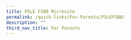 ```yaml
---
title: PSLE FSBB Microsite
permalink: /quick-links/For-Parents/PSLEFSBB/
description: ""
third_nav_title: For Parents
---
```

